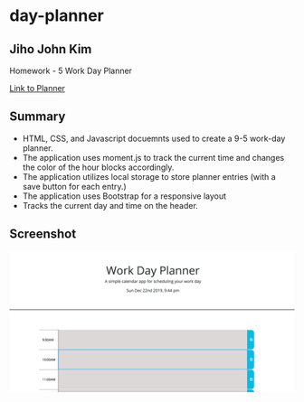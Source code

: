 # day-planner

## Jiho John Kim
Homework - 5 Work Day Planner

[Link to Planner](https://jihojk.github.io/day-planner/)

## Summary
* HTML, CSS, and Javascript docuemnts used to create a 9-5 work-day planner.
* The application uses moment.js to track the current time and changes the color of the hour blocks accordingly.
* The application utilizes local storage to store planner entries (with a save button for each entry.) 
* The application uses Bootstrap for a responsive layout
* Tracks the current day and time on the header. 

## Screenshot
![Day Planner](/assets/dayplanner.png)
